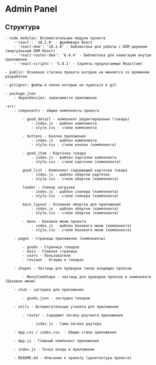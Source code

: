 # Admin Panel

## Структура
    - node modules: Вспомогательные модули проекта
        -'react': '18.2.0' - фреймворк React
        - 'react-dom': '18.2.0' - библиотека для работы с DOM деревом (виртуальный DOM React)
        - 'react-router-dom': '6.4.4' - Библиотека для навигации внутри приложения
        - 'react-scripts': '5.0.1' - Скрипты предлагаемые React(ом)

    - public: Основная статика проекта которая не меняется со временем разработки

    - gitignor: файлы и папки которые не пушаться в git
    
    - package.json
        - dependencies: зависимости приложения
    
    -src: 
        - components - общие компоненты проекта

            - good_detail - компонент редактирования (товара)
                - index.js - шаблон компонента
                - style.css - стили компонента

            - buttons - Кнопки приложения
                - index.js - шаблон компонента
                - style.css - стили кнопок (компонента)

            - good_item - Карточка товара
                - index.js - шаблон карточки компонента
                - style.css - стили карточки (компонента)

            good_list - Компонент содержащий карточки товара
                - index.js - шаблон обертки карточек
                - style.css - стили обертки (компонента)

            loader - Спинер загрузки
                - index.js - шаблон спинера (компонента)
                - style.css - стили спинера (компонента)
            
            main_layout - Основная обертка для приложения
                - index.js - шаблон обертки (компонента)
                - style.css - стили обертки (компонента)

            - menu - Боковое меню проекта
                - index.js - шаблон бокового меню (компонента)
                - style.css - стили бокового меню (компонента)
            
        - pages - Страницы приложения (компоненты)

            - goods - Страница товаров
            - main - Главная страница
            - users - Пользователи
            - reviews - Отзывы о товарах
        
        - shapes - Частицы для проверки типов входящих пропсов

            - MenuItemShape - частицы для проверки пропсов в компоненте (Боковое меню)
        
        - stub - заглушки для приложения

            - goods.json - заглушка товаров
        
        - utils - Вспомогательные утилиты для приложения

            - router - Содержит логику роутинга приложения

                - index.js - Сама логика роутера
        
        - App.css / index.css  - Общие стили приложения

        - App.js - Главный компонент приложения

        - index.js - Точка входа в приложение

        - README.md - Описание к проекту (архитектура проекта)

